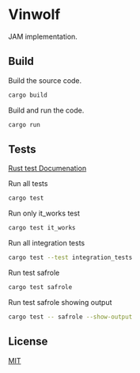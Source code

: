 # Vinwolf

JAM implementation.

## Build

Build the source code.

```bash
cargo build
```

Build and run the code.
```bash
cargo run
```
## Tests
[Rust test Documenation](https://doc.rust-lang.org/book/ch11-01-writing-tests.html)

Run all tests
```bash
cargo test
```
Run only it_works test
```bash
cargo test it_works
```
Run all integration tests
```bash
cargo test --test integration_tests
```
Run test safrole
```bash
cargo test safrole
```
Run test safrole showing output
```bash
cargo test -- safrole --show-output
```

## License

[MIT](https://choosealicense.com/licenses/mit/)